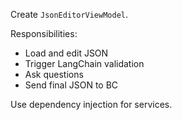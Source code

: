 Create `JsonEditorViewModel`.

Responsibilities:
- Load and edit JSON
- Trigger LangChain validation
- Ask questions
- Send final JSON to BC

Use dependency injection for services.